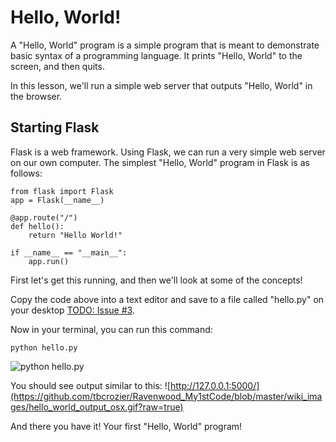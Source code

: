 # Hello, World!
A "Hello, World" program is a simple program that is meant to demonstrate basic syntax of a programming language. It prints "Hello, World" to the screen, and then quits.

In this lesson, we'll run a simple web server that outputs "Hello, World" in the browser.

## Starting Flask
Flask is a web framework. Using Flask, we can run a very simple web server on our own computer. The simplest "Hello, World" program in Flask is as follows:
```
from flask import Flask
app = Flask(__name__)
 
@app.route("/")
def hello():
    return "Hello World!"
 
if __name__ == "__main__":
    app.run()
```

First let's get this running, and then we'll look at some of the concepts!

Copy the code above into a text editor and save to a file called "hello.py" on your desktop [TODO: Issue #3](https://github.com/tbcrozier/Ravenwood_My1stCode/issues/3).

Now in your terminal, you can run this command:
```
python hello.py
```
![python hello.py](https://github.com/tbcrozier/Ravenwood_My1stCode/blob/master/wiki_images/hello_world_osx.gif?raw=true)

You should see output similar to this:
![http://127.0.0.1:5000/](https://github.com/tbcrozier/Ravenwood_My1stCode/blob/master/wiki_images/hello_world_output_osx.gif?raw=true)

And there you have it! Your first "Hello, World" program!
